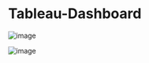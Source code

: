 # Tableau-Dashboard



![image](https://github.com/user-attachments/assets/f3720aa0-17af-44d9-a3e0-bc025d3471bb)



![image](https://github.com/user-attachments/assets/cd87b89f-0752-4c8e-8d10-a1ae1eb30231)
